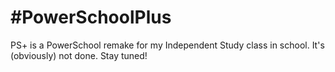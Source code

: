 #PowerSchoolPlus
================

PS+ is a PowerSchool remake for my Independent Study class in school. It's (obviously) not done. Stay tuned!
